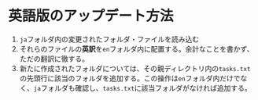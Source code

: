 # 英語版のアップデート方法

1. ```ja```フォルダ内の変更されたフォルダ・ファイルを読み込む
2. それらのファイルの**英訳**を```en```フォルダ内に配置する。余計なことを書かず、ただの翻訳に徹する。
3. 新たに作成されたフォルダについては、その親ディレクトリ内の```tasks.txt```の先頭行に該当のフォルダを追加する。この操作は```en```フォルダ内だけでなく、```ja```フォルダも確認し、```tasks.txt```に該当フォルダがなければ追加する。
